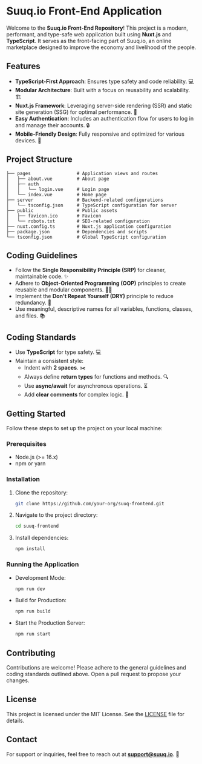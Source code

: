  # Suuq.io Front-End Application

 Welcome to the **Suuq.io Front-End Repository**! This project is a modern, performant, and type-safe web application built using **Nuxt.js** and **TypeScript**. It serves as the front-facing part of Suuq.io, an online marketplace designed to improve the economy and livelihood of the people.

 ## Features
 - **TypeScript-First Approach**: Ensures type safety and code reliability. 💻
 - **Modular Architecture**: Built with a focus on reusability and scalability. 🏗️
 - **Nuxt.js Framework**: Leveraging server-side rendering (SSR) and static site generation (SSG) for optimal performance. 🚀
 - **Easy Authentication**: Includes an authentication flow for users to log in and manage their accounts. 🔒
 - **Mobile-Friendly Design**: Fully responsive and optimized for various devices. 📱

 ## Project Structure
 ```
 ├── pages                 # Application views and routes
 │   ├── about.vue         # About page
 │   ├── auth
 │   │   └── login.vue     # Login page
 │   └── index.vue         # Home page
 ├── server                # Backend-related configurations
 │   └── tsconfig.json     # TypeScript configuration for server
 ├── public                # Public assets
 │   ├── favicon.ico       # Favicon
 │   └── robots.txt        # SEO-related configuration
 ├── nuxt.config.ts        # Nuxt.js application configuration
 ├── package.json          # Dependencies and scripts
 └── tsconfig.json         # Global TypeScript configuration
 ```

 ## Coding Guidelines
 - Follow the **Single Responsibility Principle (SRP)** for cleaner, maintainable code. ✨
 - Adhere to **Object-Oriented Programming (OOP)** principles to create reusable and modular components. 👨‍💻
 - Implement the **Don't Repeat Yourself (DRY)** principle to reduce redundancy. 🚫
 - Use meaningful, descriptive names for all variables, functions, classes, and files. 📚

 ## Coding Standards
 - Use **TypeScript** for type safety. 💻
 - Maintain a consistent style:
   - Indent with **2 spaces**. ✂️
   - Always define **return types** for functions and methods. 🔍
   - Use **async/await** for asynchronous operations. ⏳
   - Add **clear comments** for complex logic. 📝

 ## Getting Started
 Follow these steps to set up the project on your local machine:

 ### Prerequisites
 - Node.js (>= 16.x)
 - npm or yarn

 ### Installation
 1. Clone the repository:
    ```bash
    git clone https://github.com/your-org/suuq-frontend.git
    ```
 2. Navigate to the project directory:
    ```bash
    cd suuq-frontend
    ```
 3. Install dependencies:
    ```bash
    npm install
    ```

 ### Running the Application
 - Development Mode:
   ```bash
   npm run dev
   ```
 - Build for Production:
   ```bash
   npm run build
   ```
 - Start the Production Server:
   ```bash
   npm run start
   ```

 ## Contributing
 Contributions are welcome! Please adhere to the general guidelines and coding standards outlined above. Open a pull request to propose your changes.

 ## License
 This project is licensed under the MIT License. See the [LICENSE](LICENSE) file for details.

 ## Contact
 For support or inquiries, feel free to reach out at **support@suuq.io**. 📨
